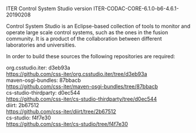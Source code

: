 ITER Control System Studio version ITER-CODAC-CORE-6.1.0-b6-4.6.1-20190208

Control System Studio is an Eclipse-based collection of tools
to monitor and operate large scale control systems, such as the
ones in the fusion community. It is a product of the collaboration
between different laboratories and universities.

In order to build these sources the following repositories are required:

org.csstudio.iter: d3eb93a  
<https://github.com/css-iter/org.csstudio.iter/tree/d3eb93a>  
maven-osgi-bundles: 87bbacb  
<https://github.com/css-iter/maven-osgi-bundles/tree/87bbacb>  
cs-studio-thirdparty: d0ec544  
<https://github.com/css-iter/cs-studio-thirdparty/tree/d0ec544>  
diirt: 2b67512  
<https://github.com/css-iter/diirt/tree/2b67512>  
cs-studio: f4f7e30  
<https://github.com/css-iter/cs-studio/tree/f4f7e30>  
